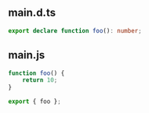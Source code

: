 ## main.d.ts

```ts
export declare function foo(): number;

```
## main.js

```js
function foo() {
	return 10;
}

export { foo };

```